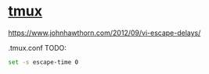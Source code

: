 # [tmux](https://wiki.archlinux.org/index.php/Tmux)

<https://www.johnhawthorn.com/2012/09/vi-escape-delays/>

.tmux.conf
TODO:

```sh
set -s escape-time 0
```
